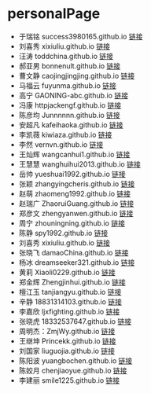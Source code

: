 # personalPage
+ 于瑞铭 success3980165.github.io [链接](https://success3980165.github.io)
+ 刘喜秀 xixiuliu.github.io [链接](https://xixiuliu.github.io)
+ 汪涛 toddchina.github.io [链接](https://toddchina.github.io)
+ 郝亚男 bonnenult.github.io [链接](https://bonnenult.github.io)
+ 曹文静 caojingjingjing.github.io [链接](https://caojingjingjing.github.io)
+ 马福云 fuyunma.github.io [链接](https://fuyunma.github.io)
+ 高宁 GAONING-abc.github.io [链接](https://GAONING-abc.github.io)
+ 冯康 httpjackengf.github.io [链接](https://httpjackengf.github.io)
+ 陈彦均 Junnnnnn.github.io [链接](https://Junnnnnn.github.io)
+ 安超凡 kafeihaoka.github.io [链接](https://kafeihaoka.github.io)
+ 李凯薇 kiwiaza.github.io [链接](https://kiwiaza.github.io)
+ 李然 vernvn.github.io [链接](https://vernvn.github.io)
+ 王灿辉 wangcanhui1.github.io [链接](https://wangcanhui1.github.io)
+ 王慧慧 wanghuihui2013.github.io [链接](https://wanghuihui2013.github.io)
+ 岳帅 yueshuai1992.github.io [链接](https://yueshuai1992.github.io)
+ 张颖 zhangyingcheris.github.io [链接](https://zhangyingcheris.github.io)
+ 赵萌 zhaomeng1992.github.io [链接](https://zhaomeng1992.github.io)
+ 赵瑞广 ZhaoruiGuang.github.io [链接](https://ZhaoruiGuang.github.io)
+ 郑彦文 zhengyanwen.github.io [链接](https://zhengyanwen.github.io)
+ 周宁 zhouningning.github.io [链接](zhouningning.github.io)
+ 陈静 spy1992.github.io [链接](https://spy1992.github.io)
+ 刘喜秀 xixiuliu.github.io [链接](https://xixiuliu.github.io)
+ 张晓飞 damaoChina.github.io [链接](https://damaoChina.github.io)
+ 杨冰 dreamseeker321.github.io [链接](https://dreamseeker321.github.io)
+ 黄莉 Xiaoli0229.github.io [链接](https://Xiaoli0229.github.io)
+ 郑金辉 Zhengjinhui.github.io [链接](Zhengjinhui.github.io)
+ 檀江玉 tanjiangyu.github.io [链接](https://tanjiangyu.github.io)
+ 辛静 18831314103.github.io [链接](https://18831314103.github.io)
+ 李嘉欣 ljxfighting.github.io [链接](https://ljxfighting.github.io)
+ 张晓虎 18332537647.github.io [链接](https://18332537647.github.io)
+ 周明杰：ZmjWy.github.io [链接](https://ZmjWy.github.io)
+ 王继坤 Princekk.github.io [链接](https://Princekk.github.io) 
+ 刘国家 liuguojia.github.io [链接](https://liuguojia.github.io)
+ 陈阳波 yuangbochen.github.io [链接](https://yuangbochen.github.io)
+ 陈姣月 chenjiaoyue.github.io [链接](https://chenjiaoyue.github.io)
+ 李建丽 smile1225.github.io [链接](https://mile1225.github.io)